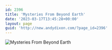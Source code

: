```yaml
---
id: 2396
title: 'Mysteries From Beyond Earth'
date: '2023-03-17T13:45:28+00:00'
layout: page
guid: 'http://new.andydixon.com/?page_id=2396'
---
```


![Mysteries From Beyond Earth](https://i0.wp.com/assets.g8x2.ldn.idrivee2-23.com/posters/Mysteries%20From%20Beyond%20Earth%2001.jpg?w=1200&ssl=1 "Mysteries From Beyond Earth")
